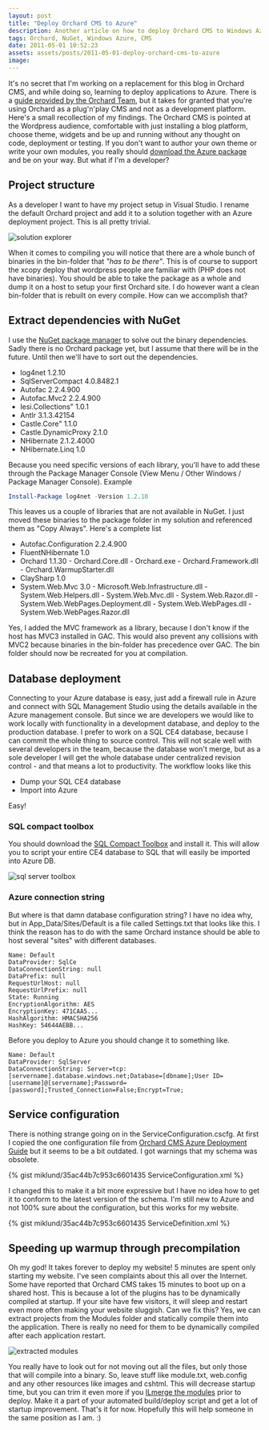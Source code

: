 ```yaml
---
layout: post
title: "Deploy Orchard CMS to Azure"
description: Another article on how to deploy Orchard CMS to Windows Azure.
tags: Orchard, NuGet, Windows Azure, CMS
date: 2011-05-01 10:52:23
assets: assets/posts/2011-05-01-deploy-orchard-cms-to-azure
image: 
---
```


It's no secret that I'm working on a replacement for this blog in Orchard CMS, and while doing so, learning to deploy applications to Azure. There is a [guide provided by the Orchard Team](http://www.orchardproject.net/docs/Deploying-Orchard-to-Windows-Azure.ashx "Deploying Orchard to Windows Azure"), but it takes for granted that you're using Orchard as a plug'n'play CMS and not as a development platform. Here's a small recollection of my findings.  The Orchard CMS is pointed at the Wordpress audience, comfortable with just installing a blog platform, choose theme, widgets and be up and running without any thought on code, deployment or testing. If you don't want to author your own theme or write your own modules, you really should [download the Azure package](http://orchard.codeplex.com/releases/view/59918) and be on your way. But what if I'm a developer?

## Project structure

As a developer I want to have my project setup in Visual Studio. I rename the default Orchard project and add it to a solution together with an Azure deployment project. This is all pretty trivial.

![solution explorer](/assets/posts/2011-05-01-deploy-orchard-cms-to-azure/solutionexplorer.png)

When it comes to compiling you will notice that there are a whole bunch of binaries in the bin-folder that _"has to be there"_. This is of course to support the xcopy deploy that wordpress people are familiar with (PHP does not have binaries). You should be able to take the package as a whole and dump it on a host to setup your first Orchard site.  I do however want a clean bin-folder that is rebuilt on every compile. How can we accomplish that?

## Extract dependencies with NuGet

I use the [NuGet package manager](http://visualstudiogallery.msdn.microsoft.com/27077b70-9dad-4c64-adcf-c7cf6bc9970c) to solve out the binary dependencies. Sadly there is no Orchard package yet, but I assume that there will be in the future. Until then we'll have to sort out the dependencies.

* log4net 1.2.10
* SqlServerCompact 4.0.8482.1
* Autofac 2.2.4.900
* Autofac.Mvc2 2.2.4.900
* Iesi.Collections" 1.0.1
* Antlr 3.1.3.42154
* Castle.Core" 1.1.0
* Castle.DynamicProxy 2.1.0
* NHibernate 2.1.2.4000
* NHibernate.Linq 1.0

Because you need specific versions of each library, you'll have to add these through the Package Manager Console (View Menu / Other Windows / Package Manager Console). Example

```powershell
Install-Package log4net -Version 1.2.10
```

This leaves us a couple of libraries that are not available in NuGet. I just moved these binaries to the package folder in my solution and referenced them as "Copy Always". Here's a complete list

* Autofac.Configuration 2.2.4.900
* FluentNHibernate 1.0
* Orchard 1.1.30 - Orchard.Core.dll - Orchard.exe - Orchard.Framework.dll - Orchard.WarmupStarter.dll
* ClaySharp 1.0
* System.Web.Mvc 3.0 - Microsoft.Web.Infrastructure.dll - System.Web.Helpers.dll - System.Web.Mvc.dll - System.Web.Razor.dll - System.Web.WebPages.Deployment.dll - System.Web.WebPages.dll - System.Web.WebPages.Razor.dll

Yes, I added the MVC framework as a library, because I don't know if the host has MVC3 installed in GAC. This would also prevent any collisions with MVC2 because binaries in the bin-folder has precedence over GAC.  The bin folder should now be recreated for you at compilation.

## Database deployment

Connecting to your Azure database is easy, just add a firewall rule in Azure and connect with SQL Management Studio using the details available in the Azure management console.  But since we are developers we would like to work locally with functionality in a development database, and deploy to the production database. I prefer to work on a SQL CE4 database, because I can commit the whole thing to source control. This will not scale well with several developers in the team, because the database won't merge, but as a sole developer I will get the whole database under centralized revision control - and that means a lot to productivity.  The workflow looks like this

* Dump your SQL CE4 database
* Import into Azure

Easy!

### SQL compact toolbox

You should download the [SQL Compact Toolbox](http://visualstudiogallery.msdn.microsoft.com/0e313dfd-be80-4afb-b5e9-6e74d369f7a1) and install it. This will allow you to script your entire CE4 database to SQL that will easily be imported into Azure DB.

![sql server toolbox](/assets/posts/2011-05-01-deploy-orchard-cms-to-azure/sqlservertoolbox.png)

### Azure connection string

But where is that damn database configuration string? I have no idea why, but in App_Data/Sites/Default is a file called Settings.txt that looks like this. I think the reason has to do with the same Orchard instance should be able to host several "sites" with different databases.

```
Name: Default
DataProvider: SqlCe
DataConnectionString: null
DataPrefix: null
RequestUrlHost: null
RequestUrlPrefix: null
State: Running
EncryptionAlgorithm: AES
EncryptionKey: 471CAA5...
HashAlgorithm: HMACSHA256
HashKey: 54644AEBB...
```

Before you deploy to Azure you should change it to something like.

```
Name: Default
DataProvider: SqlServer
DataConnectionString: Server=tcp:[servername].database.windows.net;Database=[dbname];User ID=[username]@[servername];Password=[password];Trusted_Connection=False;Encrypt=True;
```

## Service configuration

There is nothing strange going on in the ServiceConfiguration.cscfg. At first I copied the one configuration file from [Orchard CMS Azure Deployment Guide](http://www.orchardproject.net/docs/Deploying-Orchard-to-Windows-Azure.ashx) but it seems to be a bit outdated. I got warnings that my schema was obsolete.

{% gist miklund/35ac44b7c953c6601435 ServiceConfiguration.xml %} 

I changed this to make it a bit more expressive but I have no idea how to get it to conform to the latest version of the schema. I'm still new to Azure and not 100% sure about the configuration, but this works for my website.

{% gist miklund/35ac44b7c953c6601435 ServiceDefinition.xml %} 

## Speeding up warmup through precompilation

Oh my god! It takes forever to deploy my website! 5 minutes are spent only starting my website. I've seen complaints about this all over the Internet. Some have reported that Orchard CMS takes 15 minutes to boot up on a shared host. This is because a lot of the plugins has to be dynamically compiled at startup. If your site have few visitors, it will sleep and restart even more often making your website sluggish. Can we fix this?  Yes, we can extract projects from the Modules folder and statically compile them into the application. There is really no need for them to be dynamically compiled after each application restart.

![extracted modules](/assets/posts/2011-05-01-deploy-orchard-cms-to-azure/extracted_modules.png)

You really have to look out for not moving out all the files, but only those that will compile into a binary. So, leave stuff like module.txt, web.config and any other resources like images and cshtml.  This will decrease startup time, but you can trim it even more if you [ILmerge the modules](/2010/07/06/merge-assemblies-with-ilmerge.html "Merge assemblies with ILmerge") prior to deploy. Make it a part of your automated build/deploy script and get a lot of startup improvement.  That's it for now. Hopefully this will help someone in the same position as I am. :)
